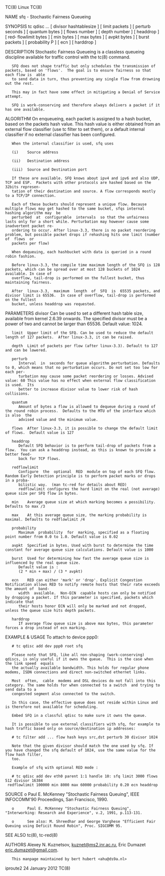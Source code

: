 TC(8)									     Linux									 TC(8)

NAME
       sfq - Stochastic Fairness Queueing

SYNOPSIS
       tc  qdisc  ...  [ divisor hashtablesize ] [ limit packets ] [ perturb seconds ] [ quantum bytes ] [ flows number ] [ depth number ] [ headdrop ] [ red‐
       flowlimit bytes ] [ min bytes ] [ max bytes ] [ avpkt bytes ] [ burst packets ] [ probability P ] [ ecn ] [ harddrop ]

DESCRIPTION
       Stochastic Fairness Queueing is a classless queueing discipline available for traffic control with the tc(8) command.

       SFQ does not shape traffic but only schedules the transmission of packets, based on 'flows'.  The goal is to ensure fairness so that each flow is  able
       to send data in turn, thus preventing any single flow from drowning out the rest.

       This may in fact have some effect in mitigating a Denial of Service attempt.

       SFQ is work-conserving and therefore always delivers a packet if it has one available.

ALGORITHM
       On  enqueueing,	each  packet  is assigned to a hash bucket, based on the packets hash value.  This hash value is either obtained from an external flow
       classifier (use tc filter to set them), or a default internal classifier if no external classifier has been configured.

       When the internal classifier is used, sfq uses

       (i)    Source address

       (ii)   Destination address

       (iii)  Source and Destination port

       If these are available. SFQ knows about ipv4 and ipv6 and also UDP, TCP and ESP.	 Packets with other protocols are hashed based on the 32bits represen‐
       tation of their destination and source. A flow corresponds mostly to a TCP/IP connection.

       Each of these buckets should represent a unique flow. Because multiple flows may get hashed to the same bucket, sfqs internal hashing algorithm may  be
       perturbed  at  configurable  intervals  so that the unfairness lasts only for a short while. Perturbation may however cause some inadvertent packet re‐
       ordering to occur. After linux-3.3, there is no packet reordering problem, but possible packet drops if rehashing hits one limit (number	 of  flows  or
       packets per flow)

       When dequeuing, each hashbucket with data is queried in a round robin fashion.

       Before linux-3.3, the compile time maximum length of the SFQ is 128 packets, which can be spread over at most 128 buckets of 1024 available. In case of
       overflow, tail-drop is performed on the fullest bucket, thus maintaining fairness.

       After  linux-3.3,  maximum  length  of  SFQ  is	65535 packets, and divisor limit is 65536.  In case of overflow, tail-drop is performed on the fullest
       bucket, unless headdrop was requested.

PARAMETERS
       divisor
	      Can be used to set a different hash table size, available from kernel 2.6.39 onwards.  The specified divisor must be a power of two  and	cannot
	      be larger than 65536.  Default value: 1024.

       limit  Upper limit of the SFQ. Can be used to reduce the default length of 127 packets.	After linux-3.3, it can be raised.

       depth  Limit of packets per flow (after linux-3.3). Default to 127 and can be lowered.

       perturb
	      Interval	in  seconds for queue algorithm perturbation. Defaults to 0, which means that no perturbation occurs. Do not set too low for each per‐
	      turbation may cause some packet reordering or losses. Advised value: 60 This value has no effect when external flow classification is used.  Its
	      better to increase divisor value to lower risk of hash collisions.

       quantum
	      Amount of bytes a flow is allowed to dequeue during a round of the round robin process.  Defaults to the MTU of the interface which is also  the
	      advised value and the minimum value.

       flows  After linux-3.3, it is possible to change the default limit of flows.  Default value is 127

       headdrop
	      Default SFQ behavior is to perform tail-drop of packets from a flow.  You can ask a headdrop instead, as this is known to provide a better feed‐
	      back for TCP flows.

       redflowlimit
	      Configure	 the  optional	RED  module on top of each SFQ flow.  Random Early Detection principle is to perform packet marks or drops in a proba‐
	      bilistic way.  (man tc-red for details about RED)
	      redflowlimit configures the hard limit on the real (not average) queue size per SFQ flow in bytes.

       min    Average queue size at which marking becomes a possibility. Defaults to max /3

       max    At this average queue size, the marking probability is maximal. Defaults to redflowlimit /4

       probability
	      Maximum  probability  for	 marking, specified as a floating point number from 0.0 to 1.0. Default value is 0.02

       avpkt  Specified in bytes. Used with burst to determine the time constant for average queue size calculations. Default value is 1000

       burst  Used for determining how fast the average queue size is influenced by the real queue size.
	      Default value is :
	      (2 * min + max) / (3 * avpkt)

       ecn    RED can either 'mark' or 'drop'. Explicit Congestion Notification allows RED to notify remote hosts that their rate exceeds the amount of	 band‐
	      width  available.	 Non-ECN  capable hosts can only be notified by dropping a packet. If this parameter is specified, packets which indicate that
	      their hosts honor ECN will only be marked and not dropped, unless the queue size hits depth packets.

       harddrop
	      If average flow queue size is above max bytes, this parameter forces a drop instead of ecn marking.

EXAMPLE & USAGE
       To attach to device ppp0:

       # tc qdisc add dev ppp0 root sfq

       Please note that SFQ, like all non-shaping (work-conserving) qdiscs, is only useful if it owns the queue.  This is the case when the link speed	equals
       the actually available bandwidth. This holds for regular phone modems, ISDN connections and direct non-switched ethernet links.

       Most  often,  cable  modems and DSL devices do not fall into this category. The same holds for when connected to a switch  and trying to send data to a
       congested segment also connected to the switch.

       In this case, the effective queue does not reside within Linux and is therefore not available for scheduling.

       Embed SFQ in a classful qdisc to make sure it owns the queue.

       It is possible to use external classifiers with sfq, for example to hash traffic based only on source/destination ip addresses:

       # tc filter add ... flow hash keys src,dst perturb 30 divisor 1024

       Note that the given divisor should match the one used by sfq. If you have changed the sfq default of 1024, use the same value for the flow hash filter,
       too.

       Example of sfq with optional RED mode :

       # tc qdisc add dev eth0 parent 1:1 handle 10: sfq limit 3000 flows 512 divisor 16384
	 redflowlimit 100000 min 8000 max 60000 probability 0.20 ecn headdrop

SOURCE
       o      Paul E. McKenney "Stochastic Fairness Queuing", IEEE INFOCOMM'90 Proceedings, San Francisco, 1990.

       o      Paul E. McKenney "Stochastic Fairness Queuing", "Interworking: Research and Experience", v.2, 1991, p.113-131.

       o      See also: M. Shreedhar and George Varghese "Efficient Fair Queuing using Deficit Round Robin", Proc. SIGCOMM 95.

SEE ALSO
       tc(8), tc-red(8)

AUTHORS
       Alexey N. Kuznetsov, <kuznet@ms2.inr.ac.ru>, Eric Dumazet <eric.dumazet@gmail.com>.

       This manpage maintained by bert hubert <ahu@ds9a.nl>

iproute2								24 January 2012									 TC(8)
